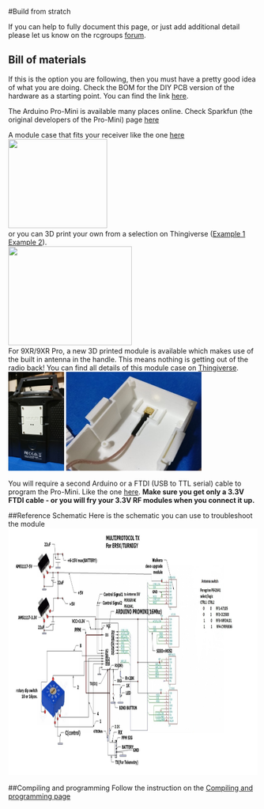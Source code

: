#Build from stratch

If you can help to fully document this page, or just add additional detail please let us know on the rcgroups [forum](http://www.rcgroups.com/forums/showthread.php?t=2165676).

## Bill of materials
If this is the option you are following, then you must have a pretty good idea of what you are doing.   Check the BOM for the DIY PCB version of the hardware as a starting point.  You can find the link [here](Module_Build_yourself_PCB.md).

The Arduino Pro-Mini is available many places online.  Check Sparkfun (the original developers of the Pro-Mini) page [here](https://www.sparkfun.com/products/11113)

A module case that fits your receiver like the one [here](https://www.xtremepowersystems.net/proddetail.php?prod=XPS-J1CASE)  
 <img src="https://www.xtremepowersystems.net/prodimages/j1case.jpg" width="200" height="180" />  
  or you can 3D print your own from a selection on Thingiverse ([Example 1](http://www.thingiverse.com/thing:1852868) [Example 2](http://www.thingiverse.com/thing:1661833)).  
 [<img src="http://thingiverse-production-new.s3.amazonaws.com/renders/55/1c/cb/0a/e4/5d2c2b06be7f3f6f8f0ab4638dd7c6fc_preview_featured.jpg" width="250" height="200" /> ](http://www.thingiverse.com/thing:1852868)  
  For 9XR/9XR Pro, a new 3D printed module is available which makes use of the built in antenna in the handle. This means nothing is getting out of the radio back! You can find all details of this module case on [Thingiverse](http://www.thingiverse.com/thing:2050717).  
  <img src="images/9XR_module.jpg" width="113" height="200" /> <img src="images/9XR_module_connector.jpg" width="274" height="200" /> 


You will require a second Arduino or a FTDI (USB to TTL serial) cable to program the Pro-Mini. Like the one [here](https://www.sparkfun.com/products/9717).  **Make sure you get only a 3.3V FTDI cable - or you will fry your 3.3V RF modules when you connect it up.**

##Reference Schematic <a name="Schematic"></a>
Here is the schematic you can use to troubleshoot the module
<img src="images/DIY_Mulitprotocol_Module_Schematic.jpeg" width="1000" height="500" /> 

##Compiling and programming
Follow the instruction on the [Compiling and programming page](Compiling.md)
